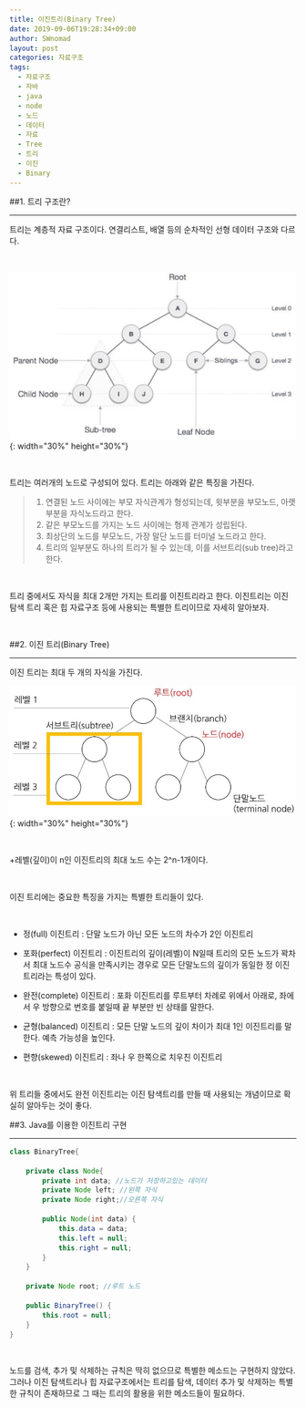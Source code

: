 ```yaml
---
title: 이진트리(Binary Tree)
date: 2019-09-06T19:28:34+09:00
author: SWnomad
layout: post
categories: 자료구조
tags:
  - 자료구조
  - 자바
  - java
  - node
  - 노드
  - 데이터
  - 자료
  - Tree
  - 트리
  - 이진
  - Binary
---
```


##1. 트리 구조란?
* * *

트리는 계층적 자료 구조이다. 연결리스트, 배열 등의 순차적인 선형 데이터 구조와 다르다.

<br>

![트리](/images/datastructure/tree_structure.png){: width="30%" height="30%"}

<br>

트리는 여러개의 노드로 구성되어 있다. 트리는 아래와 같은 특징을 가진다.

> 1. 연결된 노드 사이에는 부모 자식관계가 형성되는데, 윗부분을 부모노드, 아랫부분을 자식노드라고 한다.
> 2. 같은 부모노드를 가지는 노드 사이에는 형제 관계가 성립된다.
> 3. 최상단의 노드를 부모노드, 가장 말단 노드를 터미널 노드라고 한다.
> 4. 트리의 일부분도 하나의 트리가 될 수 있는데, 이를 서브트리(sub tree)라고 한다.

<br>

트리 중에서도 자식을 최대 2개만 가지는 트리를 이진트리라고 한다. 이진트리는 이진 탐색 트리 혹은 힙 자료구조 등에 사용되는 특별한 트리이므로 자세히 알아보자.

<br>

##2. 이진 트리(Binary Tree)
* * *

이진 트리는 최대 두 개의 자식을 가진다.
<br>

![이진 트리](/images/datastructure/binary_tree.jpg){: width="30%" height="30%"}

<br>

+레벨(깊이)이 n인 이진트리의 최대 노드 수는 2^n-1개이다.

<br>

이진 트리에는 중요한 특징을 가지는 특별한 트리들이 있다.

<br>

+ 정(full) 이진트리 : 단말 노드가 아닌 모든 노드의 차수가 2인 이진트리

+ 포화(perfect) 이진트리 : 이진트리의 깊이(레벨)이 N일때 트리의 모든 노드가 꽉차서 최대 노드수 공식을 만족시키는 경우로 모든 단말노드의 깊이가 동일한 정 이진트리라는 특성이 있다. 

+ 완전(complete) 이진트리 : 포화 이진트리를 루트부터 차례로 위에서 아래로, 좌에서 우 방향으로 번호를 붙일때 끝 부분만 빈 상태를 말한다.

+ 균형(balanced) 이진트리 : 모든 단말 노드의 깊이 차이가 최대 1인 이진트리를 말한다. 예측 가능성을 높인다.

+ 편향(skewed) 이진트리 : 좌나 우 한쪽으로 치우친 이진트리

<br>

위 트리들 중에서도 완전 이진트리는 이진 탐색트리를 만들 때 사용되는 개념이므로 확실히 알아두는 것이 좋다.

##3. Java를 이용한 이진트리 구현
* * *

~~~java
class BinaryTree{
	
	private class Node{
		private int data; //노드가 저장하고있는 데이터
		private Node left; //왼쪽 자식
		private Node right;//오른쪽 자식
		
		public Node(int data) {
			this.data = data;
			this.left = null;
			this.right = null;
		}
	}
	
	private Node root; //루트 노드
	
	public BinaryTree() {
		this.root = null;
	}
}
~~~

<br>

노드를 검색, 추가 및 삭제하는 규칙은 딱히 없으므로 특별한 메소드는 구현하지 않았다. 그러나 이진 탐색트리나 힙 자료구조에서는 트리를 탐색, 데이터 추가 및 삭제하는 특별한 규칙이 존재하므로 그 때는 트리의 활용을 위한 메소드들이 필요하다.